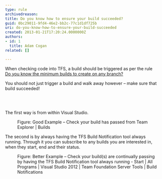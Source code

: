 ```yaml
---
type: rule
archivedreason: 
title: Do you know how to ensure your build succeeded?
guid: 0bc29011-9fd4-46e2-bb2c-77c1d1df725b
uri: do-you-know-how-to-ensure-your-build-succeeded
created: 2013-01-21T17:20:24.0000000Z
authors:
- id: 1
  title: Adam Cogan
related: []

---
```



<p>When checking code into TFS, a build should be triggered as per the rule <a href="http&#58;//www.ssw.com.au/ssw/Standards/Rules/RulesToBetterSourceControlwithTFS.aspx#MinimumBuilds">Do you know the minimum builds to create on any branch?</a></p><p>You should not just trigger a build and walk away however – make sure that build succeeded!</p>
<br><excerpt class='endintro'></excerpt><br>
<p>The first way is from within Visual Studio.</p><dl class="goodImage"><dt><img src="/TFS/RulesToBetterVersionControlwithTFS(AKASourceControl)/PublishingImages/builds-success-good.jpg" alt="" /></dt><dd>Figure&#58; Good Example – Check your build has passed from Team Explorer | Builds</dd></dl><p>The second is by always having the TFS Build Notification tool always running. Through it you can subscribe to any builds you are interested in, when they start, end and their status.</p><dl class="goodImage"><dt><img src="/TFS/RulesToBetterVersionControlwithTFS(AKASourceControl)/PublishingImages/builds-success-better.jpg" alt="" /></dt><dd>Figure&#58; Better Example – Check your build(s) are continually passing by having the TFS Build Notification tool always running - Start | All Programs | Visual Studio 2012 | Team Foundation Server Tools | Build Notifications</dd></dl>


